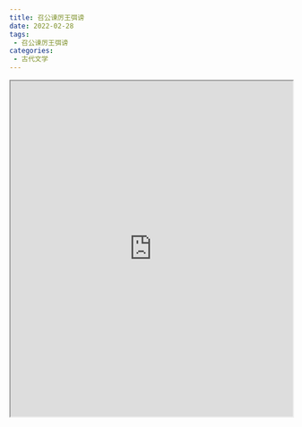 ```yaml
---
title: 召公谏厉王弭谤
date: 2022-02-28
tags:
 - 召公谏厉王弭谤
categories:
 - 古代文学
---
```




<iframe src="https://study-doc.yourtools.icu/pdf/web/viewer.html?file=https://vkceyugu.cdn.bspapp.com/VKCEYUGU-e9075d72-0451-48df-afe1-d46932ae4554/62a230a2-34a0-4a8a-8136-4f23a71c7db9.pdf" width="100%" height="600px"></iframe>
